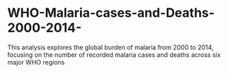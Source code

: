 # WHO-Malaria-cases-and-Deaths-2000-2014-
This analysis explores the global burden of malaria from 2000 to 2014, focusing on the number of recorded malaria cases and deaths across six major WHO regions
